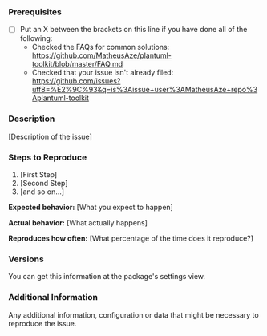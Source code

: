 <!--

Have you read the Code of Conduct? By filing an Issue, you are expected to comply with it, including treating everyone with respect: https://github.com/MatheusAze/plantuml-toolkit/blob/master/CODE_OF_CONDUCT.md

-->

### Prerequisites

* [ ] Put an X between the brackets on this line if you have done all of the following:
    * Checked the FAQs for common solutions: https://github.com/MatheusAze/plantuml-toolkit/blob/master/FAQ.md
    * Checked that your issue isn't already filed: https://github.com/issues?utf8=%E2%9C%93&q=is%3Aissue+user%3AMatheusAze+repo%3Aplantuml-toolkit

### Description

[Description of the issue]

### Steps to Reproduce

1. [First Step]
2. [Second Step]
3. [and so on...]

**Expected behavior:** [What you expect to happen]

**Actual behavior:** [What actually happens]

**Reproduces how often:** [What percentage of the time does it reproduce?]

### Versions

You can get this information at the package's settings view.

### Additional Information

Any additional information, configuration or data that might be necessary to reproduce the issue.
